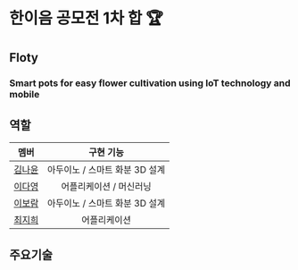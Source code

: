 # 한이음 공모전 1차 합 🏆

## Floty
### Smart pots for easy flower cultivation using IoT technology and mobile

## 역할

|             멤버             |                         구현 기능                          |
| :------------------------------: | :----------------------------------------------------------: |
|         [김나윤](https://github.com/Nayoon99)         |아두이노 / 스마트 화분 3D 설계|
|         [이다영](https://github.com/nezhitsya)         |어플리케이션 / 머신러닝|
|         [이보람](https://github.com/rammme)         |아두이노 / 스마트 화분 3D 설계|
|         [최지희](https://github.com/Ji-2)         |어플리케이션|

## 주요기술
